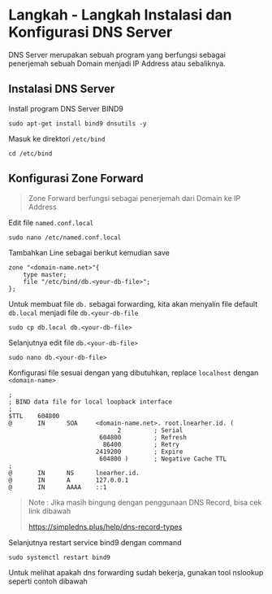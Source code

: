 # Langkah - Langkah Instalasi dan Konfigurasi DNS Server
DNS Server merupakan sebuah program yang berfungsi sebagai penerjemah sebuah Domain menjadi IP Address atau sebaliknya.
## Instalasi DNS Server
Install program DNS Server BIND9

    sudo apt-get install bind9 dnsutils -y

Masuk ke direktori `/etc/bind`

    cd /etc/bind

## Konfigurasi Zone Forward
> Zone Forward berfungsi sebagai penerjemah dari Domain ke IP Address

Edit file `named.conf.local`

    sudo nano /etc/named.conf.local

Tambahkan Line sebagai berikut kemudian save
```
zone "<domain-name.net>"{
    type master;
    file "/etc/bind/db.<your-db-file>";
};
```

Untuk membuat file `db.` sebagai forwarding, kita akan menyalin file default `db.local` menjadi file `db.<your-db-file`

    sudo cp db.local db.<your-db-file>

Selanjutnya edit file `db.<your-db-file>` 

    sudo nano db.<your-db-file>

Konfigurasi file sesuai dengan yang dibutuhkan, replace `localhost` dengan `<domain-name>`
```
;
; BIND data file for local loopback interface
;
$TTL    604800
@       IN      SOA     <domain-name.net>. root.lnearher.id. (
                              2         ; Serial
                         604800         ; Refresh
                          86400         ; Retry
                        2419200         ; Expire
                         604800 )       ; Negative Cache TTL
;
@       IN      NS      lnearher.id.
@       IN      A       127.0.0.1
@       IN      AAAA    ::1

```

> Note : Jika masih bingung dengan penggunaan DNS Record, bisa cek link dibawah
>
> https://simpledns.plus/help/dns-record-types

Selanjutnya restart service bind9 dengan command

    sudo systemctl restart bind9

Untuk melihat apakah dns forwarding sudah bekerja, gunakan tool nslookup seperti contoh dibawah





